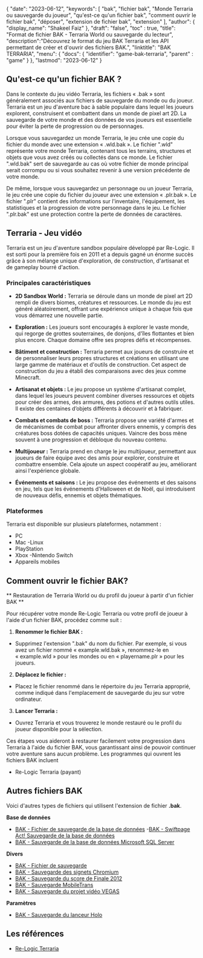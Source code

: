{
"date": "2023-06-12",
  "keywords": [
"bak",
"fichier bak",
"Monde Terraria ou sauvegarde du joueur",
"qu'est-ce qu'un fichier bak",
"comment ouvrir le fichier bak",
"déposer",
"extension de fichier bak",
"extension"
],
  "author": {
"display_name": "Shakeel Faiz"
},
"draft": "false",
"toc" : true,
"title": "Format de fichier BAK - Terraria World ou sauvegarde du lecteur",
  "description":"Découvrez le format du jeu BAK Terraria et les API permettant de créer et d'ouvrir des fichiers BAK.",
"linktitle": "BAK TERRARIA",
  "menu": {
    "docs": {
      "identifier": "game-bak-terraria",
"parent" : "game"
}
},
"lastmod": "2023-06-12"
}

## Qu'est-ce qu'un fichier BAK ?

Dans le contexte du jeu vidéo Terraria, les fichiers « .bak » sont généralement associés aux fichiers de sauvegarde du monde ou du joueur. Terraria est un jeu d'aventure bac à sable populaire dans lequel les joueurs explorent, construisent et combattent dans un monde de pixel art 2D. La sauvegarde de votre monde et des données de vos joueurs est essentielle pour éviter la perte de progression ou de personnages.

Lorsque vous sauvegardez un monde Terraria, le jeu crée une copie du fichier du monde avec une extension « .wld.bak ». Le fichier ".wld" représente votre monde Terraria, contenant tous les terrains, structures et objets que vous avez créés ou collectés dans ce monde. Le fichier ".wld.bak" sert de sauvegarde au cas où votre fichier de monde principal serait corrompu ou si vous souhaitez revenir à une version précédente de votre monde.

De même, lorsque vous sauvegardez un personnage ou un joueur Terraria, le jeu crée une copie du fichier du joueur avec une extension « .plr.bak ». Le fichier ".plr" contient des informations sur l'inventaire, l'équipement, les statistiques et la progression de votre personnage dans le jeu. Le fichier ".plr.bak" est une protection contre la perte de données de caractères.

## Terraria - Jeu vidéo

Terraria est un jeu d'aventure sandbox populaire développé par Re-Logic. Il est sorti pour la première fois en 2011 et a depuis gagné un énorme succès grâce à son mélange unique d'exploration, de construction, d'artisanat et de gameplay bourré d'action.

### Principales caractéristiques

- **2D Sandbox World :** Terraria se déroule dans un monde de pixel art 2D rempli de divers biomes, créatures et ressources. Le monde du jeu est généré aléatoirement, offrant une expérience unique à chaque fois que vous démarrez une nouvelle partie.

- **Exploration :** Les joueurs sont encouragés à explorer le vaste monde, qui regorge de grottes souterraines, de donjons, d'îles flottantes et bien plus encore. Chaque domaine offre ses propres défis et récompenses.

- **Bâtiment et construction :** Terraria permet aux joueurs de construire et de personnaliser leurs propres structures et créations en utilisant une large gamme de matériaux et d'outils de construction. Cet aspect de construction du jeu a établi des comparaisons avec des jeux comme Minecraft.

- **Artisanat et objets :** Le jeu propose un système d'artisanat complet, dans lequel les joueurs peuvent combiner diverses ressources et objets pour créer des armes, des armures, des potions et d'autres outils utiles. Il existe des centaines d’objets différents à découvrir et à fabriquer.

- **Combats et combats de boss :** Terraria propose une variété d'armes et de mécanismes de combat pour affronter divers ennemis, y compris des créatures boss dotées de capacités uniques. Vaincre des boss mène souvent à une progression et débloque du nouveau contenu.

- **Multijoueur :** Terraria prend en charge le jeu multijoueur, permettant aux joueurs de faire équipe avec des amis pour explorer, construire et combattre ensemble. Cela ajoute un aspect coopératif au jeu, améliorant ainsi l'expérience globale.

- **Événements et saisons :** Le jeu propose des événements et des saisons en jeu, tels que les événements d'Halloween et de Noël, qui introduisent de nouveaux défis, ennemis et objets thématiques.

### Plateformes

Terraria est disponible sur plusieurs plateformes, notamment :
- PC
- Mac
-Linux
- PlayStation
- Xbox
-Nintendo Switch
- Appareils mobiles

## Comment ouvrir le fichier BAK?

** Restauration de Terraria World ou du profil du joueur à partir d'un fichier BAK **

Pour récupérer votre monde Re-Logic Terraria ou votre profil de joueur à l'aide d'un fichier BAK, procédez comme suit :

1. **Renommer le fichier BAK :**
- Supprimez l'extension ".bak" du nom du fichier. Par exemple, si vous avez un fichier nommé « example.wld.bak », renommez-le en « example.wld » pour les mondes ou en « playername.plr » pour les joueurs.

2. **Déplacez le fichier :**
- Placez le fichier renommé dans le répertoire du jeu Terraria approprié, comme indiqué dans l'emplacement de sauvegarde du jeu sur votre ordinateur.

3. **Lancer Terraria :**
- Ouvrez Terraria et vous trouverez le monde restauré ou le profil du joueur disponible pour la sélection.

Ces étapes vous aideront à restaurer facilement votre progression dans Terraria à l'aide du fichier BAK, vous garantissant ainsi de pouvoir continuer votre aventure sans aucun problème. Les programmes qui ouvrent les fichiers BAK incluent

- Re-Logic Terraria (payant)

## Autres fichiers BAK

Voici d'autres types de fichiers qui utilisent l'extension de fichier **.bak**.

**Base de données**
- [BAK - Fichier de sauvegarde de la base de données](/fr/database/bak/)
-[BAK - Swiftpage Act! Sauvegarde de la base de données](/fr/database/bak-act/)
- [BAK - Sauvegarde de la base de données Microsoft SQL Server](/fr/database/bak-sqlserver/)

**Divers**
- [BAK - Fichier de sauvegarde](/fr/misc/bak-backup/)
- [BAK - Sauvegarde des signets Chromium](/fr/misc/bak-chromium/)
- [BAK - Sauvegarde du score de Finale 2012](/fr/misc/bak-finale/)
- [BAK - Sauvegarde MobileTrans](/fr/misc/bak-mobiletrans/)
- [BAK - Sauvegarde du projet vidéo VEGAS](/fr/misc/bak-vegas/)

**Paramètres**
- [BAK - Sauvegarde du lanceur Holo](/fr/settings/bak-holo/)

## Les références
* [Re-Logic Terraria](https://terraria.fandom.com/wiki/Re-Logic)
